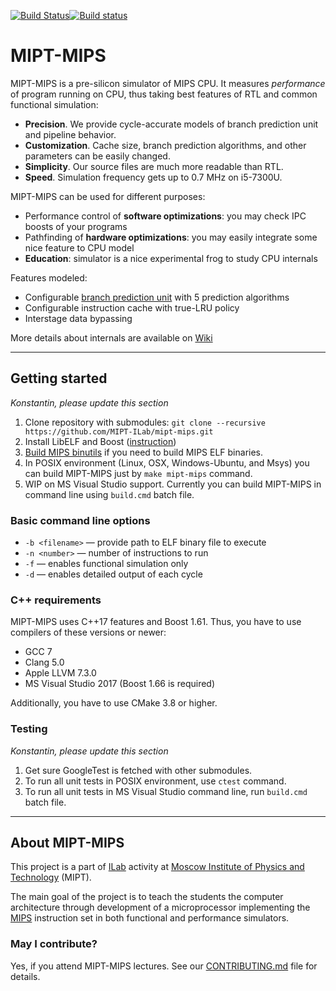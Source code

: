 [![Build Status](https://travis-ci.org/MIPT-ILab/mipt-mips.svg?branch=master)](https://travis-ci.org/MIPT-ILab/mipt-mips)[![Build status](https://ci.appveyor.com/api/projects/status/eungty6us329y8w1/branch/master?svg=true)](https://ci.appveyor.com/project/miptilab/mipt-mips/branch/master)

# MIPT-MIPS

MIPT-MIPS is a pre-silicon simulator of MIPS CPU. It measures _performance_ of program running on CPU, thus taking best features of RTL and common functional simulation:
* **Precision**. We provide cycle-accurate models of branch prediction unit and pipeline behavior.
* **Customization**. Cache size, branch prediction algorithms, and other parameters can be easily changed.
* **Simplicity**. Our source files are much more readable than RTL.
* **Speed**. Simulation frequency gets up to 0.7 MHz on i5-7300U.

MIPT-MIPS can be used for different purposes:
* Performance control of **software optimizations**: you may check IPC boosts of your programs
* Pathfinding of **hardware optimizations**: you may easily integrate some nice feature to CPU model
* **Education**: simulator is a nice experimental frog to study CPU internals

Features modeled:
* Configurable [branch prediction unit](https://github.com/MIPT-ILab/mipt-mips/wiki/BPU-model) with 5 prediction algorithms
* Configurable instruction cache with true-LRU policy
* Interstage data bypassing

More details about internals are available on [Wiki](https://github.com/MIPT-ILab/mipt-mips/wiki/Home/)


----
## Getting started
_Konstantin, please update this section_
1. Clone repository with submodules: `git clone --recursive https://github.com/MIPT-ILab/mipt-mips.git`
1. Install LibELF and Boost ([instruction](https://github.com/MIPT-ILab/mipt-mips/wiki/Required-libraries))
1. [Build MIPS binutils](https://github.com/MIPT-ILab/mipt-mips/wiki/MIPS-binutils) if you need to build MIPS ELF binaries.
1. In POSIX environment (Linux, OSX, Windows-Ubuntu, and Msys) you can build MIPT-MIPS just by `make mipt-mips` command.
1. WIP on MS Visual Studio support. Currently you can build MIPT-MIPS in command line using `build.cmd` batch file.

### Basic command line options

* `-b <filename>` — provide path to ELF binary file to execute
* `-n <number>` — number of instructions to run
* `-f` — enables functional simulation only
* `-d` — enables detailed output of each cycle

### C++ requirements

MIPT-MIPS uses C++17 features and Boost 1.61. Thus, you have to use compilers of these versions or newer:
* GCC 7
* Clang 5.0
* Apple LLVM 7.3.0
* MS Visual Studio 2017 (Boost 1.66 is required)

Additionally, you have to use CMake 3.8 or higher.

### Testing

_Konstantin, please update this section_
1. Get sure GoogleTest is fetched with other submodules.
1. To run all unit tests in POSIX environment, use `ctest` command.
1. To run all unit tests in MS Visual Studio command line, run `build.cmd` batch file.

----
## About MIPT-MIPS

This project is a part of [ILab](https://mipt-ilab.github.io/) activity at [Moscow Institute of Physics and Technology](http://phystech.edu/) (MIPT).

The main goal of the project is to teach the students the computer architecture through development of a microprocessor implementing the [MIPS](http://en.wikipedia.org/wiki/MIPS32) instruction set in both functional and performance simulators.

### May I contribute?

Yes, if you attend MIPT-MIPS lectures. See our [CONTRIBUTING.md](CONTRIBUTING.md) file for details.
